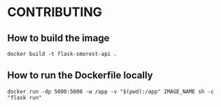 # CONTRIBUTING

## How to build the image
```
docker build -t flask-smorest-api .
```

## How to run the Dockerfile locally

```
docker run -dp 5000:5000 -w /app -v "$(pwd):/app" IMAGE_NAME sh -c "flask run"
```